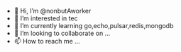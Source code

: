 - 👋 Hi, I’m @nonbutAworker
- 👀 I’m interested in tec
- 🌱 I’m currently learning go,echo,pulsar,redis,mongodb
- 💞️ I’m looking to collaborate on ...
- 📫 How to reach me ...

<!---
nonbutAworker/nonbutAworker is a ✨ special ✨ repository because its `README.md` (this file) appears on your GitHub profile.
You can click the Preview link to take a look at your changes.
--->
